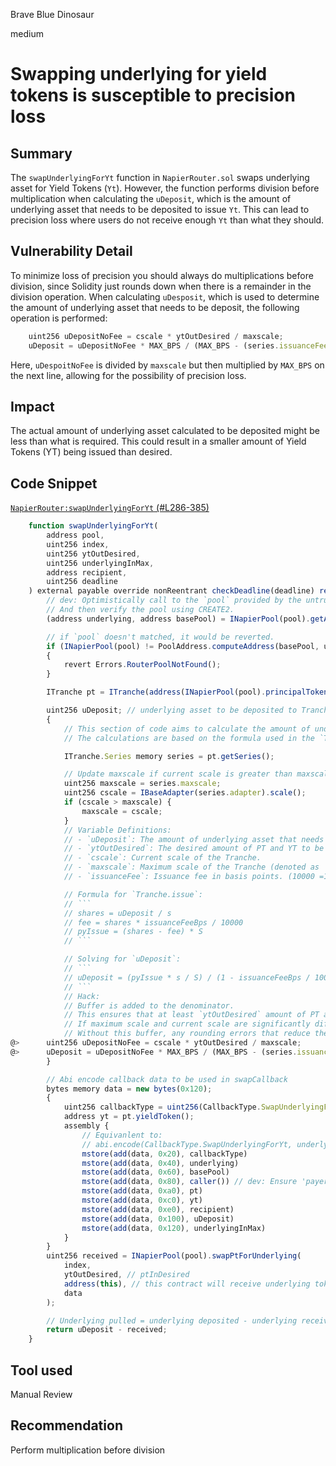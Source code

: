 Brave Blue Dinosaur

medium

# Swapping underlying for yield tokens is susceptible to precision loss

## Summary
The `swapUnderlyingForYt` function in `NapierRouter.sol` swaps underlying asset for Yield Tokens (`Yt`). However, the function performs division before multiplication when calculating the `uDeposit`, which is the amount of underlying asset that needs to be deposited to issue `Yt`. This can lead to precision loss where users do not receive enough `Yt` than what they should.

## Vulnerability Detail
To minimize loss of precision you should always do multiplications before division, since Solidity just rounds down when there is a remainder in the division operation. When calculating `uDesposit`, which is used to determine the amount of underlying asset that needs to be deposit, the following operation is performed:

```javascript
    uint256 uDepositNoFee = cscale * ytOutDesired / maxscale;
    uDeposit = uDepositNoFee * MAX_BPS / (MAX_BPS - (series.issuanceFee + 1)); 
```

Here, `uDespoitNoFee` is divided by `maxscale` but then multiplied by `MAX_BPS` on the next line, allowing for the possibility of precision loss.

## Impact
The actual amount of underlying asset calculated to be deposited might be less than what is required. This could result in a smaller amount of Yield Tokens (YT) being issued than desired.

## Code Snippet
[`NapierRouter:swapUnderlyingForYt` (#L286-385)](https://github.com/sherlock-audit/2024-01-napier/blob/main/v1-pool/src/NapierRouter.sol#L286-L385)
```javascript
    function swapUnderlyingForYt(
        address pool,
        uint256 index,
        uint256 ytOutDesired,
        uint256 underlyingInMax,
        address recipient,
        uint256 deadline
    ) external payable override nonReentrant checkDeadline(deadline) returns (uint256) {
        // dev: Optimistically call to the `pool` provided by the untrusted caller.
        // And then verify the pool using CREATE2.
        (address underlying, address basePool) = INapierPool(pool).getAssets();

        // if `pool` doesn't matched, it would be reverted.
        if (INapierPool(pool) != PoolAddress.computeAddress(basePool, underlying, POOL_CREATION_HASH, address(factory)))
        {
            revert Errors.RouterPoolNotFound();
        }

        ITranche pt = ITranche(address(INapierPool(pool).principalTokens()[index]));

        uint256 uDeposit; // underlying asset to be deposited to Tranche
        {
            // This section of code aims to calculate the amount of underlying asset (`uDeposit`) required to issue a specific amount of PT and YT (`ytOutDesired`).
            // The calculations are based on the formula used in the `Tranche.issue` function.

            ITranche.Series memory series = pt.getSeries();

            // Update maxscale if current scale is greater than maxscale
            uint256 maxscale = series.maxscale;
            uint256 cscale = IBaseAdapter(series.adapter).scale();
            if (cscale > maxscale) {
                maxscale = cscale;
            }
            // Variable Definitions:
            // - `uDeposit`: The amount of underlying asset that needs to be deposited to issue PT and YT.
            // - `ytOutDesired`: The desired amount of PT and YT to be issued.
            // - `cscale`: Current scale of the Tranche.
            // - `maxscale`: Maximum scale of the Tranche (denoted as 'S' in the formula).
            // - `issuanceFee`: Issuance fee in basis points. (10000 =100%).

            // Formula for `Tranche.issue`:
            // ```
            // shares = uDeposit / s
            // fee = shares * issuanceFeeBps / 10000
            // pyIssue = (shares - fee) * S
            // ```

            // Solving for `uDeposit`:
            // ```
            // uDeposit = (pyIssue * s / S) / (1 - issuanceFeeBps / 10000)
            // ```
            // Hack:
            // Buffer is added to the denominator.
            // This ensures that at least `ytOutDesired` amount of PT and YT are issued.
            // If maximum scale and current scale are significantly different or `ytOutDesired` is small, the function might fail.
            // Without this buffer, any rounding errors that reduce the issued PT and YT could lead to an insufficient amount of PT to be repaid to the pool.
@>      uint256 uDepositNoFee = cscale * ytOutDesired / maxscale;
@>      uDeposit = uDepositNoFee * MAX_BPS / (MAX_BPS - (series.issuanceFee + 1)); // 0.01 bps buffer
        }

        // Abi encode callback data to be used in swapCallback
        bytes memory data = new bytes(0x120);
        {
            uint256 callbackType = uint256(CallbackType.SwapUnderlyingForYt);
            address yt = pt.yieldToken();
            assembly {
                // Equivanlent to:
                // abi.encode(CallbackType.SwapUnderlyingForYt, underlying, basePool, CallbackDataTypes.SwapUnderlyingForYtData({pt: pt, yt: yt, payer: msg.sender, recipient: recipient, underlyingDeposit: uDeposit, maxUnderlyingPull: underlyingInMax}))
                mstore(add(data, 0x20), callbackType)
                mstore(add(data, 0x40), underlying)
                mstore(add(data, 0x60), basePool)
                mstore(add(data, 0x80), caller()) // dev: Ensure 'payer' is always 'msg.sender' to prevent allowance theft on callback.
                mstore(add(data, 0xa0), pt)
                mstore(add(data, 0xc0), yt)
                mstore(add(data, 0xe0), recipient)
                mstore(add(data, 0x100), uDeposit)
                mstore(add(data, 0x120), underlyingInMax)
            }
        }
        uint256 received = INapierPool(pool).swapPtForUnderlying(
            index,
            ytOutDesired, // ptInDesired
            address(this), // this contract will receive underlying token from pool
            data
        );

        // Underlying pulled = underlying deposited - underlying received from swap
        return uDeposit - received;
    }
```

## Tool used
Manual Review

## Recommendation
Perform multiplication before division
